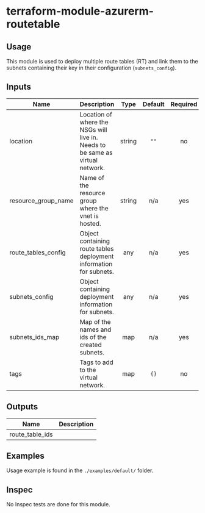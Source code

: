 # terraform-module-azurerm-routetable

## Usage

This module is used to deploy multiple route tables (RT) and link them to the subnets containing their key in their configuration (`subnets_config`).

<!-- BEGINNING OF PRE-COMMIT-TERRAFORM DOCS HOOK -->
## Inputs

| Name | Description | Type | Default | Required |
|------|-------------|:----:|:-----:|:-----:|
| location | Location of where the NSGs will live in. Needs to be same as virtual network. | string | `""` | no |
| resource\_group\_name | Name of the resource group where the vnet is hosted. | string | n/a | yes |
| route\_tables\_config | Object containing route tables deployment information for subnets. | any | n/a | yes |
| subnets\_config | Object containing deployment information for subnets. | any | n/a | yes |
| subnets\_ids\_map | Map of the names and ids of the created subnets. | map | n/a | yes |
| tags | Tags to add to the virtual network. | map | `{}` | no |

## Outputs

| Name | Description |
|------|-------------|
| route\_table\_ids |  |

<!-- END OF PRE-COMMIT-TERRAFORM DOCS HOOK -->

## Examples

Usage example is found in the `./examples/default/` folder.

## Inspec

No Inspec tests are done for this module.
